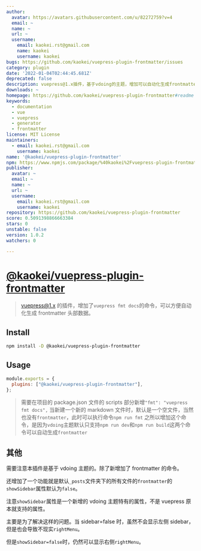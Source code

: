 ```yaml
---
author:
  avatar: https://avatars.githubusercontent.com/u/82272759?v=4
  email: ~
  name: ~
  url: ~
  username:
    email: kaokei.rst@gmail.com
    name: kaokei
    username: kaokei
bugs: https://github.com/kaokei/vuepress-plugin-frontmatter/issues
category: plugin
date: '2022-01-04T02:44:45.681Z'
deprecated: false
description: vuepress@1.x插件，基于vdoing的主题，增加可以自动化生成frontmatter的命令
downloads: ~
homepage: https://github.com/kaokei/vuepress-plugin-frontmatter#readme
keywords:
  - documentation
  - vue
  - vuepress
  - generator
  - frontmatter
license: MIT License
maintainers:
  - email: kaokei.rst@gmail.com
    username: kaokei
name: '@kaokei/vuepress-plugin-frontmatter'
npm: https://www.npmjs.com/package/%40kaokei%2Fvuepress-plugin-frontmatter
publisher:
  avatar: ~
  email: ~
  name: ~
  url: ~
  username:
    email: kaokei.rst@gmail.com
    username: kaokei
repository: https://github.com/kaokei/vuepress-plugin-frontmatter
score: 0.5091398866663384
stars: 0
unstable: false
version: 1.0.2
watchers: 0

---
```


# [@kaokei/vuepress-plugin-frontmatter](https://github.com/kaokei/vuepress-plugin-frontmatter)

> vuepress@1.x 的插件，增加了`vuepress fmt docs`的命令，可以方便自动化生成 frontmatter 头部数据。

## Install

```bash
npm install -D @kaokei/vuepress-plugin-frontmatter
```

## Usage

```javascript
module.exports = {
  plugins: ["@kaokei/vuepress-plugin-frontmatter"],
};
```

> 需要在项目的 package.json 文件的 scripts 部分新增`"fmt": "vuepress fmt docs",`
> 当新建一个新的 markdown 文件时，默认是一个空文件，当然也没有`frontmatter`，此时可以执行命令`npm run fmt`
> 之所以增加这个命令，是因为`vdoing`主题默认只支持`npm run dev`和`npm run build`这两个命令可以自动生成`frontmatter`

## 其他

需要注意本插件是基于 vdoing 主题的。除了新增加了 frontmatter 的命令。

还增加了一个功能就是默认`_posts`文件夹下的所有文件的`frontmatter`的`showSidebar`属性默认为`false`。

注意`showSidebar`属性是一个新增的 vdoing 主题特有的属性，不是 vuepress 原本就支持的属性。

主要是为了解决这样的问题。当 sidebar=false 时，虽然不会显示左侧 sidebar，但是也会导致不现实`rightMenu`。

但是`showSidebar=false`时，仍然可以显示右侧`rightMenu`。
